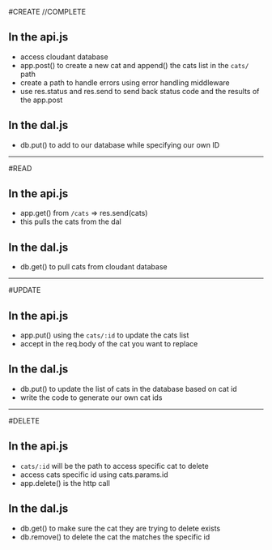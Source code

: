 #CREATE
//COMPLETE
## In the api.js
- access cloudant database
- app.post() to create a new cat and append() the cats list in the `cats/` path
- create a path to handle errors using error handling middleware
- use res.status and res.send to send back status code and the results of the app.post

## In the dal.js
- db.put() to add to our database while specifying our own ID

-----------------------------------------------------------

#READ

## In the api.js
- app.get() from `/cats` => res.send(cats)
- this pulls the cats from the dal

## In the dal.js
- db.get() to pull cats from cloudant database

-----------------------------------------------------------

#UPDATE

## In the api.js
- app.put() using the `cats/:id` to update the cats list
- accept in the req.body of the cat you want to replace

## In the dal.js
- db.put() to update the list of cats in the database based on cat id
- write the code to generate our own cat ids

-----------------------------------------------------------

#DELETE

## In the api.js
- `cats/:id` will be the path to access specific cat to delete
- access cats specific id using cats.params.id
- app.delete() is the http call


## In the dal.js
- db.get() to make sure the cat they are trying to delete exists
- db.remove() to delete the cat the matches the specific id
